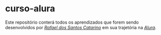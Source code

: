 # curso-alura

Este repositório conterá todos os aprendizados que forem sendo desenvolvidos por _[Rafael dos Santos Catarino](https://www.linkedin.com/in/rafael-dos-santos-catarino-ab9414206/)_ em sua trajetória na _[Alura](https://www.alura.com.br/)_.
